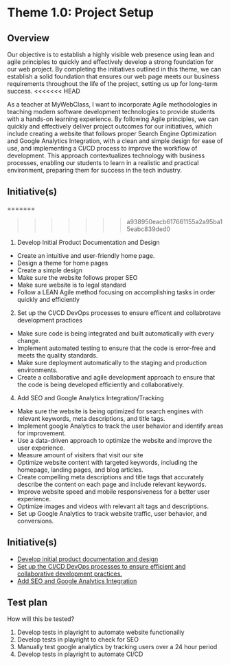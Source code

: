 # Theme 1.0: Project Setup
## Overview
Our objective is to establish a highly visible web presence using lean and agile principles to quickly and effectively
develop a strong foundation for our web project. By completing the initiatives outlined in this theme, we can establish a
solid foundation that ensures our web page meets our business requirements throughout the life of the project, setting
us up for long-term success.
<<<<<<< HEAD

As a teacher at MyWebClass, I want to incorporate Agile methodologies in teaching modern software development technologies to provide students with a hands-on learning experience. By following Agile principles, we can quickly and effectively deliver project outcomes for our initiatives, which include creating a website that follows proper Search Engine Optimization and Google Analytics Integration, with a clean and simple design for ease of use, and implementing a CI/CD process to improve the workflow of development. This approach contextualizes technology with business processes, enabling our students to learn in a realistic and practical environment, preparing them for success in the tech industry.
## Initiative(s)
=======
>>>>>>> a938950eacb617661155a2a95ba15eabc839ded0

 1. Develop Initial Product Documentation and Design
- Create an intuitive and user-friendly home page.
- Design a theme for home pages
- Create a simple design
- Make sure the website follows proper SEO
- Make sure website is to legal standard
- Follow a LEAN Agile method focusing on accomplishing tasks in order quickly and efficiently 

 2. Set up the CI/CD DevOps processes to ensure efficent and collabrotave development practices
- Make sure code is being integrated and built automatically with every change.
- Implement automated testing to ensure that the code is error-free and meets the quality standards.
- Make sure deployment automatically to the staging and production environments.
- Create a collaborative and agile development approach to ensure that the code is being developed efficiently and collaboratively.

 4. Add SEO and Google Analytics Integration/Tracking
- Make sure the website is being optimized for search engines with relevant keywords, meta descriptions, and title tags.
- Implement google Analytics to track the user behavior and identify areas for improvement.
- Use a data-driven approach to optimize the website and improve the user experience.
- Measure amount of visiters that visit our site
- Optimize website content with targeted keywords, including the homepage, landing pages, and blog articles.
- Create compelling meta descriptions and title tags that accurately describe the content on each page and include relevant keywords.
- Improve website speed and mobile responsiveness for a better user experience.
- Optimize images and videos with relevant alt tags and descriptions.
- Set up Google Analytics to track website traffic, user behavior, and conversions.

## Initiative(s)

* [Develop initial product documentation and design](documentation/templates/theme/initiatives/initiative4.md)
* [Set up the CI/CD DevOps processes to ensure efficient and collaborative development practices.](documentation/templates/theme/initiatives/initiative3.md)
* [Add SEO and Google Analytics Integration](documentation/templates/theme/initiatives/initiative2.md)

## Test plan
How will this be tested?
 1. Develop tests in playright to automate website functionailiy
 2. Develop tests in playright to check for SEO
 3. Manually test google analytics by tracking users over a 24 hour period
 4. Develop tests in playright to automate CI/CD
